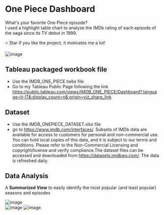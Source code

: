 # One Piece Dashboard
What's your favorite One Piece episode? <br>
I used a highlight table chart to analyze the IMDb rating of each episode of the saga since its TV debut in 1999.

⭐ Star if you like the project, it motivates me a lot!

![image](https://user-images.githubusercontent.com/14616032/130365087-9199ee1f-46ae-45ab-a4a9-6b0bf762d87d.png)


## Tableau packaged workbook file
* Use the IMDB_ONE_PIECE.twbx file
* Go to my Tableau Public Page following the link https://public.tableau.com/views/IMDB_ONE_PIECE/Dashboard?:language=it-IT&:display_count=n&:origin=viz_share_link

## Dataset
* Use the IMDB_ONEPIECE_DATASET.xlsx file
* go to https://www.imdb.com/interfaces/. Subsets of IMDb data are available for access to customers for personal and non-commercial use. You can hold local copies of this data, and it is subject to our terms and conditions. Please refer to the Non-Commercial Licensing and copyright/license and verify compliance.The dataset files can be accessed and downloaded from https://datasets.imdbws.com/. The data is refreshed daily.


## Data Analysis

A **Summarized View** to easily identify the most popular (and least popular) seasons and episodes

![image](https://user-images.githubusercontent.com/14616032/130365769-98826e8e-3a2d-44fe-89ef-6317cda3da6c.png)   
![image](https://user-images.githubusercontent.com/14616032/130365863-42c2cadd-ceb8-4e26-8dcd-118ddd44f35a.png)
![image](https://user-images.githubusercontent.com/14616032/130365891-a4f87a25-6098-4f1b-9ba9-0f9827edec0f.png)

